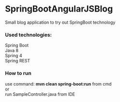 # SpringBootAngularJSBlog
Small blog application to try out SpringBoot technology

### Used technologies:
Spring Boot
<br>Java 8
<br>Spring 4
<br>Spring REST

### How to run
use command: <b>mvn clean spring-boot:run</b> from cmd
<br> or
<br> run SampleController.java from IDE
